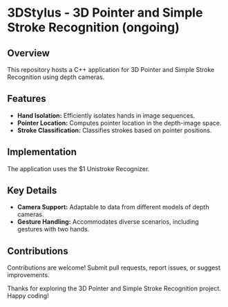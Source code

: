 # 3DStylus - 3D Pointer and Simple Stroke Recognition (ongoing)

## Overview

This repository hosts a C++ application for 3D Pointer and Simple Stroke Recognition using depth cameras.

## Features

- **Hand Isolation:** Efficiently isolates hands in image sequences.
- **Pointer Location:** Computes pointer location in the depth-image space.
- **Stroke Classification:** Classifies strokes based on pointer positions.

## Implementation

The application uses the $1 Unistroke Recognizer.

## Key Details

- **Camera Support:** Adaptable to data from different models of depth cameras.
- **Gesture Handling:** Accommodates diverse scenarios, including gestures with two hands.

## Contributions

Contributions are welcome! Submit pull requests, report issues, or suggest improvements.

Thanks for exploring the 3D Pointer and Simple Stroke Recognition project. Happy coding!

